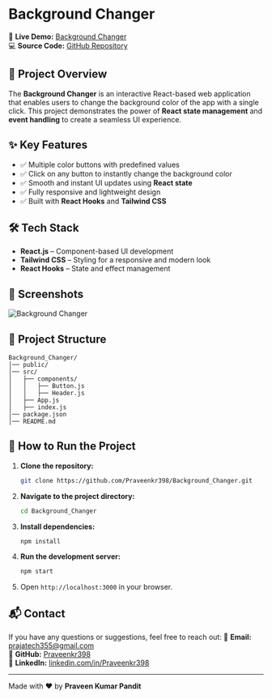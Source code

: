 # Background Changer

🚀 **Live Demo:** [Background Changer](https://ibgchanger.netlify.app/)  
💻 **Source Code:** [GitHub Repository](https://github.com/Praveenkr398/Background_Changer)

## 📌 Project Overview
The **Background Changer** is an interactive React-based web application that enables users to change the background color of the app with a single click. This project demonstrates the power of **React state management** and **event handling** to create a seamless UI experience.

## ✨ Key Features
- ✅ Multiple color buttons with predefined values
- ✅ Click on any button to instantly change the background color
- ✅ Smooth and instant UI updates using **React state**
- ✅ Fully responsive and lightweight design
- ✅ Built with **React Hooks** and **Tailwind CSS**

## 🛠️ Tech Stack
- **React.js** – Component-based UI development
- **Tailwind CSS** – Styling for a responsive and modern look
- **React Hooks** – State and effect management

## 📸 Screenshots
![Background Changer](https://via.placeholder.com/800x400.png?text=Background+Changer+App)

## 📂 Project Structure
```
Background_Changer/
│── public/
│── src/
│   ├── components/
│   │   ├── Button.js
│   │   ├── Header.js
│   ├── App.js
│   ├── index.js
│── package.json
│── README.md
```

## 🚀 How to Run the Project
1. **Clone the repository:**
   ```bash
   git clone https://github.com/Praveenkr398/Background_Changer.git
   ```
2. **Navigate to the project directory:**
   ```bash
   cd Background_Changer
   ```
3. **Install dependencies:**
   ```bash
   npm install
   ```
4. **Run the development server:**
   ```bash
   npm start
   ```
5. Open `http://localhost:3000` in your browser.

## 📬 Contact
If you have any questions or suggestions, feel free to reach out:
📧 **Email:** prajatech355@gmail.com  
🔗 **GitHub:** [Praveenkr398](https://github.com/Praveenkr398)  
🔗 **LinkedIn:** [linkedin.com/in/Praveenkr398](https://www.linkedin.com/in/Praveenkr398)

---
Made with ❤️ by **Praveen Kumar Pandit**
